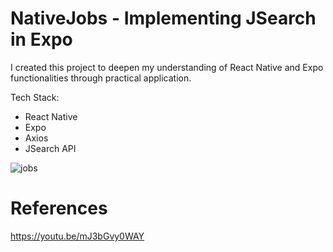 # NativeJobs - Implementing JSearch in Expo

I created this project to deepen my understanding of React Native and Expo functionalities through practical application.

Tech Stack:

- React Native
- Expo
- Axios
- JSearch API

![jobs](https://github.com/gabhiinav/NativeJobs/assets/91845898/a42a82ba-9cfe-47bf-ae99-17fc84c2ad56)

# References

https://youtu.be/mJ3bGvy0WAY

